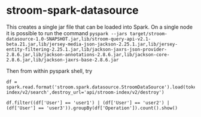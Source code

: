 # stroom-spark-datasource
This creates a single jar file that can be loaded into Spark.
On a single node it is possible to run the command
`
pyspark --jars target/stroom-datasource-1.0-SNAPSHOT.jar,lib/stroom-query-api-v2.1-beta.21.jar,lib/jersey-media-json-jackson-2.25.1.jar,lib/jersey-entity-filtering-2.25.1.jar,lib/jackson-jaxrs-json-provider-2.8.6.jar,lib/jackson-annotations-2.8.6.jar,lib/jackson-core-2.8.6.jar,lib/jackson-jaxrs-base-2.8.6.jar
`

Then from within pyspark shell, try
```
df = spark.read.format('stroom.spark.datasource.StroomDataSource').load(token='mybiglongauthenticationtokenstringgoesinhere',host='localhost:8080',protocol='http',search_url='api/stroom-index/v2/search',destroy_url='api/stroom-index/v2/destroy')

df.filter((df['User'] == 'user1') | (df['User'] == 'user2') | (df['User'] == 'user3')).groupBy(df['Operation']).count().show()

```

